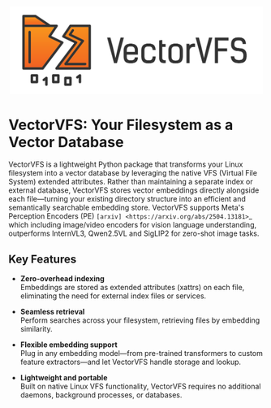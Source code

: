 <p align="center">
  <img src="docs/source/_static/img/logo_vectorvfs.png" alt="Banner" width="500" />
</p>

# VectorVFS: Your Filesystem as a Vector Database

VectorVFS is a lightweight Python package that transforms your Linux filesystem into a vector database by leveraging the native VFS (Virtual File System) extended attributes. Rather than maintaining a separate index or external database, VectorVFS stores vector embeddings directly alongside each file—turning your existing directory structure into an efficient and semantically searchable embedding store.
VectorVFS supports Meta's Perception Encoders (PE) `[arxiv] <https://arxiv.org/abs/2504.13181>`_ which including image/video encoders for vision language understanding, outperforms InternVL3, Qwen2.5VL and SigLIP2 for zero-shot image tasks.

## Key Features

- **Zero-overhead indexing**  
  Embeddings are stored as extended attributes (xattrs) on each file, eliminating the need for external index files or services.

- **Seamless retrieval**  
  Perform searches across your filesystem, retrieving files by embedding similarity.

- **Flexible embedding support**  
  Plug in any embedding model—from pre-trained transformers to custom feature extractors—and let VectorVFS handle storage and lookup.

- **Lightweight and portable**  
  Built on native Linux VFS functionality, VectorVFS requires no additional daemons, background processes, or databases.

